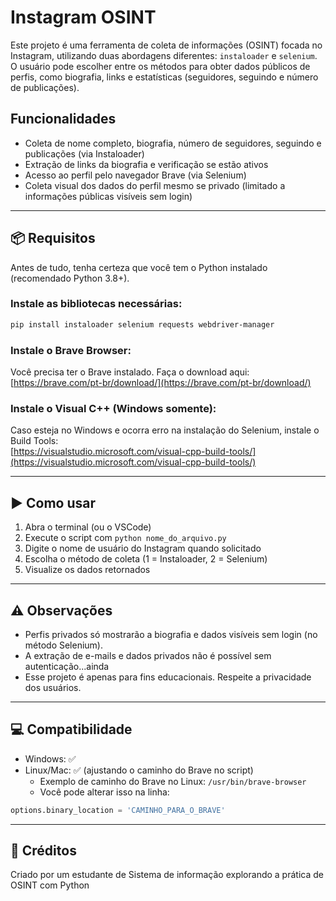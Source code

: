 # Instagram OSINT

Este projeto é uma ferramenta de coleta de informações (OSINT) focada no Instagram, utilizando duas abordagens diferentes: `instaloader` e `selenium`. O usuário pode escolher entre os métodos para obter dados públicos de perfis, como biografia, links e estatísticas (seguidores, seguindo e número de publicações).

## Funcionalidades

- Coleta de nome completo, biografia, número de seguidores, seguindo e publicações (via Instaloader)
- Extração de links da biografia e verificação se estão ativos
- Acesso ao perfil pelo navegador Brave (via Selenium)
- Coleta visual dos dados do perfil mesmo se privado (limitado a informações públicas visíveis sem login)

---

## 📦 Requisitos

Antes de tudo, tenha certeza que você tem o Python instalado (recomendado Python 3.8+).

### Instale as bibliotecas necessárias:

```bash
pip install instaloader selenium requests webdriver-manager
```

### Instale o Brave Browser:

Você precisa ter o Brave instalado. Faça o download aqui:  
[https://brave.com/pt-br/download/](https://brave.com/pt-br/download/)

### Instale o Visual C++ (Windows somente):

Caso esteja no Windows e ocorra erro na instalação do Selenium, instale o Build Tools:  
[https://visualstudio.microsoft.com/visual-cpp-build-tools/](https://visualstudio.microsoft.com/visual-cpp-build-tools/)

---

## ▶️ Como usar

1. Abra o terminal (ou o VSCode)
2. Execute o script com `python nome_do_arquivo.py`
3. Digite o nome de usuário do Instagram quando solicitado
4. Escolha o método de coleta (1 = Instaloader, 2 = Selenium)
5. Visualize os dados retornados

---

## ⚠️ Observações

- Perfis privados só mostrarão a biografia e dados visíveis sem login (no método Selenium).
- A extração de e-mails e dados privados não é possível sem autenticação...ainda
- Esse projeto é apenas para fins educacionais. Respeite a privacidade dos usuários.

---

## 💻 Compatibilidade

- Windows: ✅
- Linux/Mac: ✅ (ajustando o caminho do Brave no script)
  - Exemplo de caminho do Brave no Linux: `/usr/bin/brave-browser`
  - Você pode alterar isso na linha:

```python
options.binary_location = 'CAMINHO_PARA_O_BRAVE'
```

---

## 📂 Créditos

Criado por um estudante de Sistema de informação explorando a prática de OSINT com Python 
